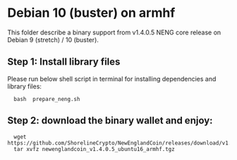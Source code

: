 # Debian 10 (buster) on armhf

This folder describe a binary support from v1.4.0.5 NENG core release on Debian 9 (stretch) / 10 (buster).

## Step 1: Install library files
Please run below shell script in terminal for installing dependencies and library files:
```
  bash  prepare_neng.sh
```

## Step 2: download the binary wallet and enjoy:
```
  wget https://github.com/ShorelineCrypto/NewEnglandCoin/releases/download/v1.4.0.5/newenglandcoin_v1.4.0.5_ubuntu16_armhf.tgz
  tar xvfz newenglandcoin_v1.4.0.5_ubuntu16_armhf.tgz
```
